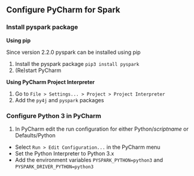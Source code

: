 ## Configure PyCharm for Spark

### Install pyspark package
**Using pip**

Since version 2.2.0 pyspark can be installed using pip

1. Install the pyspark package `pip3 install pyspark`
2. (Re)start PyCharm


**Using PyCharm Project Interpreter**

1. Go to `File > Settings... > Project > Project Interpreter`
2. Add the `py4j` and `pyspark` packages


### Configure Python 3 in PyCharm 

1. In PyCharm edit the run configuration for either Python/_scriptname_ or Defaults/Python
- Select `Run > Edit Configuration...` in the PyCharm menu
- Set the Python Interpreter to Python 3.x
- Add the environment variables `PYSPARK_PYTHON=python3` and `PYSPARK_DRIVER_PYTHON=python3`
